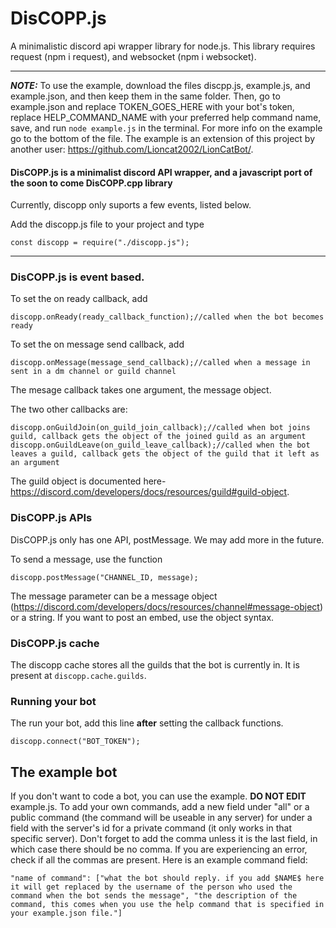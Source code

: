 # DisCOPP.js
A minimalistic discord api wrapper library for node.js.
This library requires request (npm i request), and websocket (npm i websocket).
***

***NOTE:*** To use the example, download the files discpp.js, example.js, and example.json, and then keep them in the same folder. Then, go to example.json and replace TOKEN_GOES_HERE with your bot's token, replace HELP_COMMAND_NAME with your preferred help command name, save, and run `node example.js` in the terminal. For more info on the example go to the bottom of the file. The example is an extension of this project by another user: https://github.com/Lioncat2002/LionCatBot/.

#### DisCOPP.js is a minimalist discord API wrapper, and a javascript port of the soon to come DisCOPP.cpp library
Currently, discopp only suports a few events, listed below.

Add the discopp.js file to your project and type
```
const discopp = require("./discopp.js");
```
***
### DisCOPP.js is event based.
To set the on ready callback, add
```
discopp.onReady(ready_callback_function);//called when the bot becomes ready
```

To set the on message send callback, add
```
discopp.onMessage(message_send_callback);//called when a message in sent in a dm channel or guild channel
```
The mesage callback takes one argument, the message object.

The two other callbacks are:
```
discopp.onGuildJoin(on_guild_join_callback);//called when bot joins guild, callback gets the object of the joined guild as an argument
discopp.onGuildLeave(on_guild_leave_callback);//called when the bot leaves a guild, callback gets the object of the guild that it left as an argument
```
The guild object is documented here- https://discord.com/developers/docs/resources/guild#guild-object.

### DisCOPP.js APIs
DisCOPP.js only has one API, postMessage. We may add more in the future.

To send a message, use the function
```
discopp.postMessage("CHANNEL_ID, message);
```
The message parameter can be a message object (https://discord.com/developers/docs/resources/channel#message-object) or a string. If you want to post an embed, use the object syntax.

### DisCOPP.js cache
The discopp cache stores all the guilds that the bot is currently in. It is present at `discopp.cache.guilds`.

### Running your bot
The run your bot, add this line **after** setting the callback functions.
```
discopp.connect("BOT_TOKEN");
```

## The example bot
If you don't want to code a bot, you can use the example. **DO NOT EDIT** example.js. To add your own commands, add a new field under "all" or a public command (the command will be useable in any server) for under a field with the server's id for a private command (it only works in that specific server). Don't forget to add the comma unless it is the last field, in which case there should be no comma. If you are experiencing an error, check if all the commas are present. Here is an example command field:
```
"name of command": ["what the bot should reply. if you add $NAME$ here it will get replaced by the username of the person who used the command when the bot sends the message", "the description of the command, this comes when you use the help command that is specified in your example.json file."]
```
